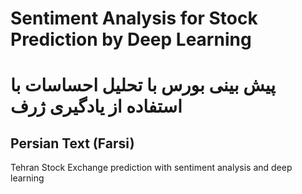 # Sentiment Analysis for Stock Prediction by Deep Learning
# پیش بینی بورس با تحلیل احساسات با استفاده از یادگیری ژرف
## Persian Text (Farsi)

Tehran Stock Exchange prediction with sentiment analysis and deep learning
